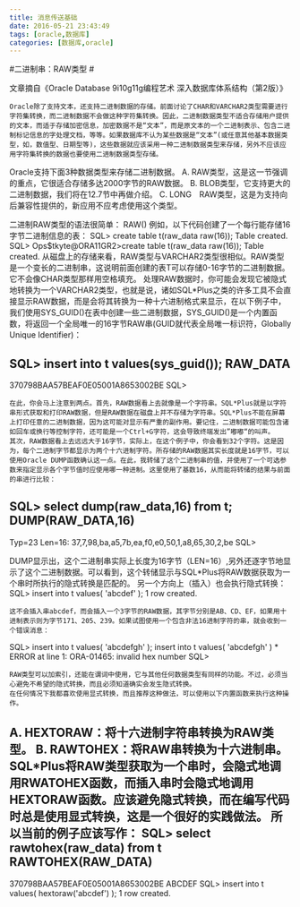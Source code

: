 ```yaml
---
title: 消息传送基础
date: 2016-05-21 23:43:49
tags: [oracle,数据库]
categories: [数据库,oracle]
---
```


#二进制串：RAW类型 #

文章摘自《Oracle Database 9i10g11g编程艺术 深入数据库体系结构（第2版）》

    Oracle除了支持文本，还支持二进制数据的存储。前面讨论了CHAR和VARCHAR2类型需要进行字符集转换，而二进制数据不会做这种字符集转换。因此，二进制数据类型不适合存储用户提供的文本，而适于存储加密信息，加密数据不是“文本”，而是原文本的一个二进制表示、包含二进制标记信息的字处理文档，等等。如果数据库不认为某些数据是“文本”(或任意其他基本数据类型，如，数值型、日期型等)，这些数据就应该采用一种二进制数据类型来存储，另外不应该应用字符集转换的数据也要使用二进制数据类型存储。

Oracle支持下面3种数据类型来存储二进制数据。
A.  RAW类型，这是这一节强调的重点，它很适合存储多达2000字节的RAW数据。
B.  BLOB类型，它支持更大的二进制数据，我们将在12.7节中再做介绍。
C.  LONG　RAW类型，这是为支持向后兼容性提供的，新应用不应考虑使用这个类型。

二进制RAW类型的语法很简单：
RAW(<size>)
例如，以下代码创建了一个每行能存储16字节二进制信息的表：
SQL> create table t(raw_data raw(16));
Table created.
SQL>
Ops$tkyte@ORA11GR2>create table t(raw_data raw(16));
Table created.
    从磁盘上的存储来看，RAW类型与VARCHAR2类型很相似。RAW类型是一个变长的二进制串，这说明前面创建的表T可以存储0-16字节的二进制数据。它不会像CHAR类型那样用空格填充。
    处理RAW数据时，你可能会发现它被隐式地转换为一个VARCHAR2类型，也就是说，诸如SQL*Plus之类的许多工具不会直接显示RAW数据，而是会将其转换为一种十六进制格式来显示，在以下例子中，我们使用SYS_GUID()在表中创建一些二进制数据，SYS_GUID()是一个内置函数，将返回一个全局唯一的16字节RAW串(GUID就代表全局唯一标识符，Globally Unique Identifier)：

SQL> insert into t values(sys_guid());
RAW_DATA
--------------------------------
370798BAA57BEAF0E05001A8653002BE
SQL>

    在此，你会马上注意到两点。首先，RAW数据看上去就像是一个字符串。SQL*Plus就是以字符串形式获取和打印RAW数据，但是RAW数据在磁盘上并不存储为字符串。SQL*Plus不能在屏幕上打印任意的二进制数据，因为这可能对显示有严重的副作用。要记住，二进制数据可能包含诸如回车或换行等控制字符，还可能是一个Ctrl+G字符，这会导致终端发出”嘟嘟“的叫声。
    其次，RAW数据看上去远远大于16字节，实际上，在这个例子中，你会看到32个字符。这是因为，每个二进制字节都显示为两个十六进制字符。所存储的RAW数据其实长度就是16字节，可以使用Oracle DUMP函数确认这一点。在此，我转储了这个二进制串的值，并使用了一个可选参数来指定显示各个字节值时应使用哪一种进制。这里使用了基数16，从而能将转储的结果与前面的串进行比较：

SQL> select dump(raw_data,16) from t;
DUMP(RAW_DATA,16)
----------------------------------------------
Typ=23 Len=16: 37,7,98,ba,a5,7b,ea,f0,e0,50,1,a8,65,30,2,be
SQL>

DUMP显示出，这个二进制串实际上长度为16字节（LEN=16）,另外还逐字节地显示了这个二进制数据。可以看到，这个转储显示与SQL*Plus将RAW数据获取为一个串时所执行的隐式转换是匹配的。
另一个方向上（插入）也会执行隐式转换：
SQL> insert into t values( 'abcdef' ); 
1 row created.

    这不会插入串abcdef，而会插入一个3字节的RAW数据，其字节分别是AB、CD、EF，如果用十进制表示则为字节171、205、239。如果试图使用一个包含非法16进制字符的串，就会收到一个错误消息：

SQL> insert into t values( 'abcdefgh' );
insert into t values( 'abcdefgh' )
                            *
ERROR at line 1:
ORA-01465: invalid hex number
SQL>

    RAW类型可以加索引，还能在谓词中使用，它与其他任何数据类型有同样的功能。不过，必须当心避免不希望的隐式转换，而且必须知道确实会发生隐式转换。
    在任何情况下我都喜欢使用显式转换，而且推荐这种做法，可以使用以下内置函数来执行这种操作。
A.  HEXTORAW：将十六进制字符串转换为RAW类型。
B.  RAWTOHEX：将RAW串转换为十六进制串。
SQL*Plus将RAW类型获取为一个串时，会隐式地调用RWATOHEX函数，而插入串时会隐式地调用HEXTORAW函数。应该避免隐式转换，而在编写代码时总是使用显式转换，这是一个很好的实践做法。
所以当前的例子应该写作：
SQL> select rawtohex(raw_data) from t
RAWTOHEX(RAW_DATA)
--------------------------------
370798BAA57BEAF0E05001A8653002BE
ABCDEF
SQL> insert into t values( hextoraw('abcdef') );
1 row created.


